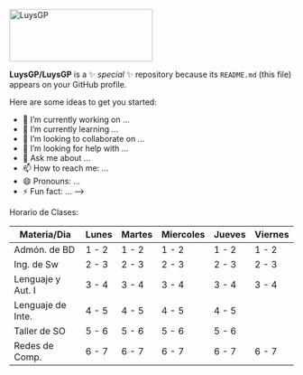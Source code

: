<a href="https://cooltext.com"><img src="https://images.cooltext.com/5582470.png" width="254" height="93" alt="LuysGP" /></a>


**LuysGP/LuysGP** is a ✨ _special_ ✨ repository because its `README.md` (this file) appears on your GitHub profile.

Here are some ideas to get you started:

- 🔭 I’m currently working on ...
- 🌱 I’m currently learning ...
- 👯 I’m looking to collaborate on ...
- 🤔 I’m looking for help with ...
- 💬 Ask me about ...
- 📫 How to reach me: ...
- 😄 Pronouns: ...
- ⚡ Fun fact: ...
-->

Horario de Clases: 

| Materia/Dia       | Lunes | Martes | Miercoles | Jueves | Viernes |
|-------------------|-------|--------|-----------|--------|---------|
| Admón. de BD      | 1 - 2 |  1 - 2 |   1 - 2   |  1 - 2 |  1 - 2  |
| Ing. de Sw        | 2 - 3 |  2 - 3 |   2 - 3   |  2 - 3 |  2 - 3  |
| Lenguaje y Aut. I | 3 - 4 |  3 - 4 |   3 - 4   |  3 - 4 |  3 - 4  |
| Lenguaje de Inte. | 4 - 5 |  4 - 5 |   4 - 5   |  4 - 5 |         |
| Taller de SO      | 5 - 6 |  5 - 6 |   5 - 6   |  5 - 6 |         |
| Redes de Comp.    | 6 - 7 |  6 - 7 |   6 - 7   |  6 - 7 |  6 - 7  |
